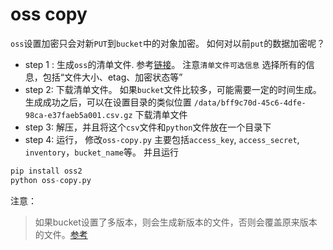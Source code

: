 # oss copy

`oss`设置加密只会对新`PUT`到`bucket`中的对象加密。 如何对以前`put`的数据加密呢？ 

 - step 1 : 生成`oss`的清单文件. 参考[链接](https://help.aliyun.com/document_detail/163489.html?spm=5176.10695662.1996646101.searchclickresult.10362c6fvGPYU3)。 注意`清单文件可选信息` 选择所有的信息，包括“文件大小、etag、加密状态等”
 - step 2: 下载清单文件。 如果`bucket`文件比较多，可能需要一定的时间生成。 生成成功之后，可以在设置目录的类似位置 `/data/bff9c70d-45c6-4dfe-98ca-e37faeb5a001.csv.gz` 下载清单文件
 - step 3: 解压，并且将这个`csv`文件和`python`文件放在一个目录下
 - step 4: 运行， 修改`oss-copy.py` 主要包括`access_key`, `access_secret`, `inventory`，`bucket_name`等。 并且运行
 
 ```python
 pip install oss2
 python oss-copy.py
 ```

 注意：
  >
  > 如果bucket设置了多版本，则会生成新版本的文件，否则会覆盖原来版本的文件。[参考](https://help.aliyun.com/document_detail/118923.html?spm=a2c4g.11186623.6.935.79045a98RR5pi1)
  >
 